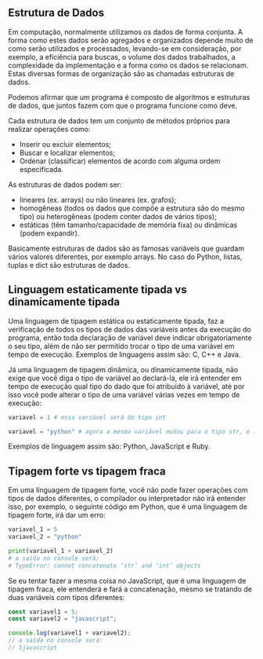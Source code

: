 ## Estrutura de Dados
Em computação, normalmente utilizamos os dados de forma conjunta. A forma como estes dados serão agregados e organizados depende muito de como serão utilizados e processados, levando-se em consideração, por exemplo, a eficiência para buscas, o volume dos dados trabalhados, a complexidade da implementação e a forma como os dados se relacionam. Estas diversas formas de organização são as chamadas estruturas de dados. 

Podemos afirmar que um programa é composto de algoritmos e estruturas de dados, que juntos fazem com que o programa funcione como deve.

Cada estrutura de dados tem um conjunto de métodos próprios para realizar operações como:
* Inserir ou excluir elementos;
* Buscar e localizar elementos;
* Ordenar (classificar) elementos de acordo com alguma ordem especificada.

As estruturas de dados podem ser:
* lineares (ex. arrays) ou não lineares (ex. grafos);
* homogêneas (todos os dados que compõe a estrutura são do mesmo tipo) ou heterogêneas (podem conter dados de vários tipos);
* estáticas (têm tamanho/capacidade de memória fixa) ou dinâmicas (podem expandir).

Basicamente estruturas de dados são as famosas variáveis que guardam vários valores diferentes, por exemplo arrays. No caso do Python, listas, tuplas e dict são estruturas de dados.

## Linguagem estaticamente tipada vs dinamicamente tipada
Uma linguagem de tipagem estática ou estaticamente tipada, faz a verificação de todos os tipos de dados das variáveis antes da execução do programa, então toda declaração de variável deve indicar obrigatoriamente o seu tipo, além de não ser permitido trocar o tipo de uma variável em tempo de execução. Exemplos de linguagens assim são: C, C++ e Java.

Já uma linguagem de tipagem dinâmica, ou dinamicamente tipada, não exige que você diga o tipo de variável ao declará-la, ele irá entender em tempo de execução qual tipo do dado que foi atribuído à variável, até por isso você pode alterar o tipo de uma variável várias vezes em tempo de execução:
```python
variavel = 1 # essa variável será do tipo int

variavel = "python" # agora a mesma variável mudou para o tipo str, e isso não gerará nenhum erro
```
Exemplos de linguagem assim são: Python, JavaScript e Ruby.

## Tipagem forte vs tipagem fraca
Em uma linguagem de tipagem forte, você não pode fazer operações com tipos de dados diferentes, o compilador ou interpretador não irá entender isso, por exemplo, o seguinte código em Python, que é uma linguagem de tipagem forte, irá dar um erro:
```python
variavel_1 = 5
variavel_2 = "python"

print(variavel_1 + variavel_2)
# a saída no console será: 
# TypeError: cannot concatenate ‘str’ and ‘int’ objects
```
Se eu tentar fazer a mesma coisa no JavaScript, que é uma linguagem de tipagem fraca, ele entenderá e fará a concatenação, mesmo se tratando de duas variáveis com tipos diferentes:
```javascript
const variavel1 = 5;
const variavel2 = "javascript";

console.log(variavel1 + variavel2);
// a saída no console será:
// 5javascript
```